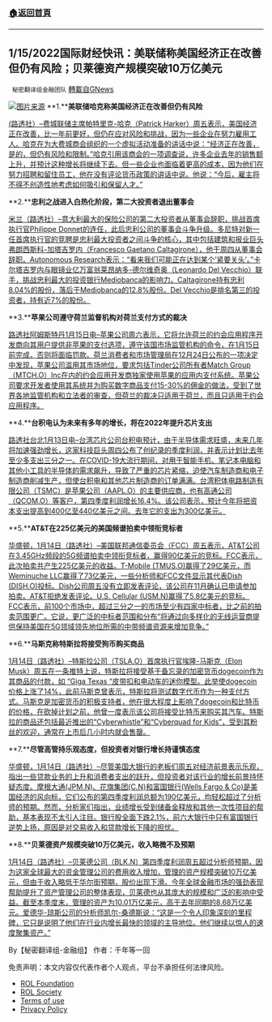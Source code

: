 ###  [:house:返回首頁](https://github.com/ourhimalayas/txt)
---


## 1/15/2022国际财经快讯：美联储称美国经济正在改善但仍有风险；贝莱德资产规模突破10万亿美元
` 秘密翻译组金融团队` [轉載自GNews](https://gnews.org/zh-hans/1863311/)

![](https://assets.gnews.org/wp-content/uploads/2022/01/图片1-93.png)[图片来源](https://dzm0ugdauank9.cloudfront.net)
**1.****美联储哈克称美国经济正在改善但仍有风险**

[(路透社）–费城联储主席帕特里克-哈克（Patrick Harker）周五表示，美国经济正在改善，比一年前更好，但仍在应对风险和挑战，因为一些企业在努力雇用工人。哈克在为大费城商会组织的一个虚拟活动准备的讲话中说：“经济正在改善，是的，但仍有风险和限制。”哈克引用该商会的一项调查说，许多企业去年的销售额上升，并预计这种增长将继续下去。但一些企业也面临着更高的成本，因为他们在努力招聘和留住员工，他在没有评论货币政策的讲话中说。他说：“今后，雇主将不得不创造性地考虑如何吸引和保留人才。”](https://www.oann.com/feds-harker-says-u-s-economy-is-improving-but-still-freighted-with-risks/)

**2.****忠利之战进入白热化阶段，第二大投资者退出董事会**

[米兰（路透社）–意大利最大的保险公司的第二大投资者从董事会辞职，挑战首席执行官Philippe Donnet的连任，此后忠利公司的董事会斗争升级。多尼特对新一任首席执行官的竞聘是忠利最大投资者之间斗争的核心，其中包括建筑和报业巨头弗朗西斯科-加塔吉罗内（Francesco Gaetano Caltagirone），他于周四从董事会辞职。Autonomous Research表示：“看来我们可能正在达到某个’紧要关头’。”卡尔塔吉罗内与眼镜业亿万富翁莱昂纳多-德尔维奇奥（Leonardo Del Vecchio）联手，挑战忠利最大的投资银行Mediobanca的影响力。Caltagirone持有忠利8.04%的股份，落后于Mediobanca的12.8%股份。Del Vecchio是排名第三的投资者，持有近7%的股份。](https://www.oann.com/generali-shareholders-caltagirone-del-vecchio-to-present-ceo-candidate-in-feb-source/)

**3.****苹果公司遵守荷兰监督机构对荷兰支付方式的裁决**

[路透社阿姆斯特丹1月15日电–苹果公司周六表示，它将允许荷兰的约会应用程序开发商向其用户提供非苹果的支付选项，遵守该国市场监管机构的命令，在1月15日前完成，否则将面临罚款。荷兰消费者和市场管理局在12月24日公布的一项决定中发现，苹果公司滥用其市场地位，要求包括Tinder公司所有者Match Group（MTCH.O）Inc在内的约会应用开发商独家使用苹果的应用内支付系统。苹果公司要求开发者使用其系统并为购买数字商品支付15-30%的佣金的做法，受到了世界各地监管机构和立法者的审查，但荷兰的裁决只适用于荷兰，而且只适用于约会应用程序。](https://www.reuters.com/technology/apple-complies-with-dutch-watchdog-ruling-payment-options-netherlands-2022-01-15/)

**4.****台积电认为未来有多年的增长，将在2022年提升芯片支出**

[路透社台北1月13日电–台湾芯片公司台积电预计，由于半导体需求旺盛，未来几年将加速强劲增长，这家科技巨头周四公布了创纪录的季度利润，并表示计划比去年至少多支出三分之一。在COVID-19大流行期间，对用于智能手机、笔记本电脑和其他小工具的半导体的需求飙升，导致了严重的芯片紧缩，迫使汽车制造商和电子制造商削减生产，但使台积电和其他芯片制造商的订单满满。台湾积体电路制造有限公司（TSMC）是苹果公司（AAPL.O）的主要供应商，也有高通公司（QCOM.O）等客户，第四季度利润增长16.4%。该公司表示，预计今年将把资本支出提高到400亿至440亿美元之间。去年它的支出为300亿美元。](https://www.reuters.com/technology/tsmc-q4-profit-rises-164-record-beats-market-forecasts-2022-01-13/)

**5.****AT&T在225亿美元的美国频谱拍卖中领衔竞标者**

[华盛顿，1月14日（路透社）–美国联邦通信委员会（FCC）周五表示，AT&T公司在3.45GHz频段的5G频谱拍卖中领衔竞标者，赢得90亿美元的竞标。FCC表示，此次拍卖共产生225亿美元的收益。T-Mobile (TMUS.O)赢得了29亿美元，而Weminuche LLC赢得了73亿美元，一些分析师和FCC文件显示其代表Dish (DISH.O)投标。Dish公司周五没有立即发表评论，该公司在11月确认已申请参加拍卖。AT&T拒绝发表评论。U.S. Cellular (USM.N)赢得了5.8亿美元的竞标。FCC表示，前100个市场中，超过三分之一的市场至少有四家中标者，比之前的拍卖范围更广。它说，更广泛的中标者范围和分布“将通过向多样化的无线运营商提供保持美国在5G领域领先地位所需的中带频谱资源来增加竞争。”](https://www.reuters.com/technology/us-fcc-announces-winning-bidders-345-ghz-auction-2022-01-14/)

**6.****马斯克称特斯拉将接受狗币购买商品**

[1月14日（路透社）–特斯拉公司（TSLA.O）首席执行官埃隆-马斯克（Elon Musk）周五在一条推特上说，特斯拉将接受基于备忘录的加密货币dogecoin作为其商品的付款，如 “Giga Texas “皮带扣和电动车的迷你模型。此举使dogecoin价格上涨了14%，此前马斯克曾表示，特斯拉将测试数字代币作为一种支付方式。马斯克是加密货币的积极支持者，他在很大程度上影响了dogecoin和比特币的价格，在砍掉计划之前，他曾一度表示该公司将接受比特币来购买其汽车。特斯拉的商品还包括最近推出的“Cyberwhistle”和“Cyberquad for Kids”，受到其粉丝的欢迎，通常在上市后几小时内就会售罄。](https://www.reuters.com/technology/tesla-merchandise-buyable-using-dogecoin-musk-says-tweet-2022-01-14/)

**7.****尽管高管持乐观态度，但投资者对银行增长持谨慎态度**

[华盛顿，1月14日（路透社）–尽管美国大银行的老板们周五对经济前景表示乐观，指出一些贷款业务的上升和消费者支出的跃升，但投资者对该行业的增长前景持怀疑态度。摩根大通(JPM.N)、花旗集团(C.N)和富国银行(Wells Fargo & Co)是美国经济的风向标，它们公布的第四季度利润总额为190亿美元，均轻松超过了分析师的预期。然而，分析家们指出，业绩增长受到储备金释放和其他一次性项目的帮助，基本表现不太引人注目。银行股全面下跌2.1%，前六大银行中只有富国银行逆势上扬，原因是对交易收入和贷款增长下降的担忧。](https://www.reuters.com/business/investors-wary-bank-growth-despite-executives-optimism-2022-01-14/)

**8.****贝莱德资产规模突破10万亿美元，收入略微不及预期**

[1月14日（路透社）–贝莱德公司（BLK.N）第四季度利润周五超过分析师预期，因为这家全球最大的资金管理公司的费用收入增加，管理的资产规模突破10万亿美元，但由于收入略低于华尔街预期，股价出现下滑。今年全球金融市场的强劲表现帮助提升了资产管理公司的整体表现，贝莱德也从其庞大的规模和广泛的影响中受益。截至本季度末，管理的资产为10.01万亿美元，高于去年同期的8.68万亿美元。爱德华-琼斯公司的分析师凯尔-桑德斯说：“这是一个令人印象深刻的里程碑，它只是说明了他们在行业内增长最快的领域的主导地位。他们继续以惊人的速度聚集资产。”](https://www.reuters.com/business/finance/blackrock-profit-rises-25-asset-growth-boosts-fee-income-2022-01-14/)

By【秘密翻译组-金融组】
作者：千年等一回

 

免责声明：本文内容仅代表作者个人观点，平台不承担任何法律风险。

- [ROL Foundation](https://rolfoundation.org/)
- [ROL Society](https://rolsociety.org/)
- [Terms of use](https://gnews.org/terms-of-use-3/)
- [Privacy Policy](https://gnews.org/privacy-policy/)
